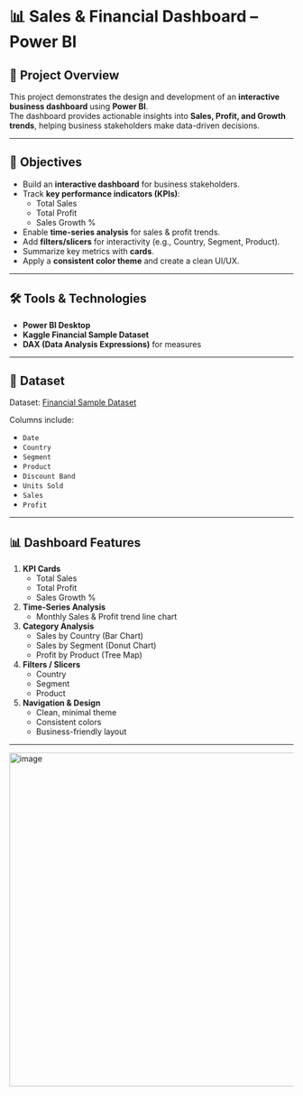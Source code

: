 # 📊 Sales & Financial Dashboard – Power BI

## 📌 Project Overview
This project demonstrates the design and development of an **interactive business dashboard** using **Power BI**.  
The dashboard provides actionable insights into **Sales, Profit, and Growth trends**, helping business stakeholders make data-driven decisions.

---

## 🎯 Objectives
- Build an **interactive dashboard** for business stakeholders.
- Track **key performance indicators (KPIs)**:
  - Total Sales
  - Total Profit
  - Sales Growth %
- Enable **time-series analysis** for sales & profit trends.
- Add **filters/slicers** for interactivity (e.g., Country, Segment, Product).
- Summarize key metrics with **cards**.
- Apply a **consistent color theme** and create a clean UI/UX.

---

## 🛠 Tools & Technologies
- **Power BI Desktop**
- **Kaggle Financial Sample Dataset**
- **DAX (Data Analysis Expressions)** for measures

---

## 📂 Dataset
Dataset: [Financial Sample Dataset](https://www.kaggle.com/datasets/atharvaarya30/financial-sample-dataset)  

Columns include:
- `Date`
- `Country`
- `Segment`
- `Product`
- `Discount Band`
- `Units Sold`
- `Sales`
- `Profit`

---

## 📊 Dashboard Features
1. **KPI Cards**
   - Total Sales
   - Total Profit
   - Sales Growth %
2. **Time-Series Analysis**
   - Monthly Sales & Profit trend line chart
3. **Category Analysis**
   - Sales by Country (Bar Chart)
   - Sales by Segment (Donut Chart)
   - Profit by Product (Tree Map)
4. **Filters / Slicers**
   - Country
   - Segment
   - Product
5. **Navigation & Design**
   - Clean, minimal theme
   - Consistent colors
   - Business-friendly layout

---


<img width="770" height="592" alt="image" src="https://github.com/user-attachments/assets/b5c8c69a-4a11-49e3-a5b3-47344dbc06fd" />

